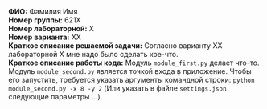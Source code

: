 **ФИО:** Фамилия Имя  
**Номер группы:** 621Х  
**Номер лабораторной:** Х  
**Номер варианта:** ХХ  
**Краткое описание решаемой задачи:** Согласно варианту XX лабораторной X мне надо было сделать кое-что.  
**Краткое описание работы кода:** Модуль `module_first.py` делает что-то. Модуль `module_second.py` является точкой входа в приложение. Чтобы его запустить, требуется указать аргументы командной строки: `python module_second.py -x 8 -y 2` (Или указать в файле `settings.json` следующие параметры ...).

